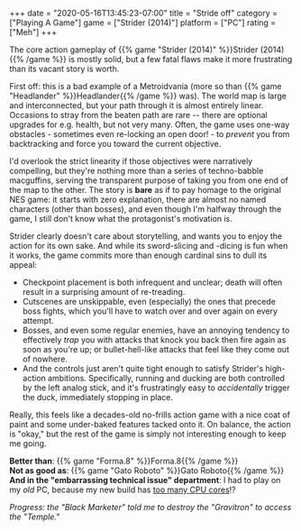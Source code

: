 +++
date = "2020-05-16T13:45:23-07:00"
title = "Stride off"
category = ["Playing A Game"]
game = ["Strider (2014)"]
platform = ["PC"]
rating = ["Meh"]
+++

The core action gameplay of {{% game "Strider (2014)" %}}Strider (2014){{% /game %}} is mostly solid, but a few fatal flaws make it more frustrating than its vacant story is worth.

First off: this is a bad example of a Metroidvania (more so than {{% game "Headlander" %}}Headlander{{% /game %}} was).  The world map is large and interconnected, but your path through it is almost entirely linear.  Occasions to stray from the beaten path are rare -- there are optional upgrades for e.g. health, but not very many.  Often, the game uses one-way obstacles - sometimes even re-locking an open door! - to <i>prevent</i> you from backtracking and force you toward the current objective.

I'd overlook the strict linearity if those objectives were narratively compelling, but they're nothing more than a series of techno-babble macguffins, serving the transparent purpose of taking you from one end of the map to the other.  The story is <b>bare</b> as if to pay homage to the original NES game: it starts with zero explanation, there are almost no named characters (other than bosses), and even though I'm halfway through the game, I still don't know what the protagonist's motivation is.

Strider clearly doesn't care about storytelling, and wants you to enjoy the action for its own sake.  And while its sword-slicing and -dicing is fun when it works, the game commits more than enough cardinal sins to dull its appeal:

* Checkpoint placement is both infrequent and unclear; death will often result in a surprising amount of re-treading.
* Cutscenes are unskippable, even (especially) the ones that precede boss fights, which you'll have to watch over and over again on every attempt.
* Bosses, and even some regular enemies, have an annoying tendency to effectively <i>trap</i> you with attacks that knock you back then fire again as soon as you're up; or bullet-hell-like attacks that feel like they come out of nowhere.
* And the controls just aren't quite tight enough to satisfy Strider's high-action ambitions.  Specifically, running and ducking are both controlled by the left analog stick, and it's frustratingly easy to <i>accidentally</i> trigger the duck, immediately stopping in place.

Really, this feels like a decades-old no-frills action game with a nice coat of paint and some under-baked features tacked onto it.  On balance, the action is "okay," but the rest of the game is simply not interesting enough to keep me going.

<b>Better than</b>: {{% game "Forma.8" %}}Forma.8{{% /game %}}  
<b>Not as good as</b>: {{% game "Gato Roboto" %}}Gato Roboto{{% /game %}}  
<b>And in the "embarrassing technical issue" department</b>: I had to play on my <i>old</i> PC, because my new build has <a href="https://steamcommunity.com/app/235210/discussions/0/1634166237662954679/">too many CPU cores</a>!?

<i>Progress: the "Black Marketer" told me to destroy the "Gravitron" to access the "Temple."</i>

